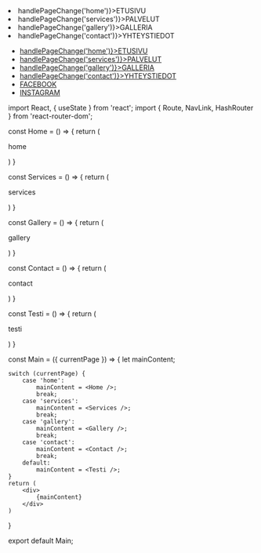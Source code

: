 <li onClick={() => handlePageChange('home')}>ETUSIVU</li>
                    <li onClick={() => handlePageChange('services')}>PALVELUT</li>
                    <li onClick={() => handlePageChange('gallery')}>GALLERIA</li>
                    <li onClick={() => handlePageChange('contact')}>YHTEYSTIEDOT</li>
                    <nav>
                <ul>
                    <li><a href="#" onClick={() => handlePageChange('home')}>ETUSIVU</a></li>
                    <li><a href="#" onClick={() => handlePageChange('services')}>PALVELUT</a></li>
                    <li><a href="#" onClick={() => handlePageChange('gallery')}>GALLERIA</a></li>
                    <li><a href="#" onClick={() => handlePageChange('contact')}>YHTEYSTIEDOT</a></li>
                    <li><a href='https://www.facebook.com/CarFixoulainen/' target='_blanck' rel="noopener noreferrer">FACEBOOK</a></li>
                    <li><a href='https://www.instagram.com/carfix_oulainen/' target='_blanck' rel="noopener noreferrer">INSTAGRAM</a></li>
                </ul>
            </nav>
import React, { useState } from 'react';
import {
    Route,
    NavLink,
    HashRouter
} from 'react-router-dom';


const Home = () => {
    return (
        <div>
            <p>home</p>
        </div>
    )
}

const Services = () => {
    return (
        <div>
            <p>services</p>
        </div>
    )
}

const Gallery = () => {
    return (
        <div>
            <p>gallery</p>
        </div>
    )
}

const Contact = () => {
    return (
        <div>
            <p>contact</p>
        </div>
    )
}

const Testi = () => {
    return (
        <div>
            <p>testi</p>
        </div>
    )
}

const Main = ({ currentPage }) => {
    let mainContent;

    switch (currentPage) {
        case 'home':
            mainContent = <Home />;
            break;
        case 'services':
            mainContent = <Services />;
            break;
        case 'gallery':
            mainContent = <Gallery />;
            break;
        case 'contact':
            mainContent = <Contact />;
            break;
        default:
            mainContent = <Testi />;
    }
    return (
        <div>
            {mainContent}
        </div>
    )
}

export default Main;